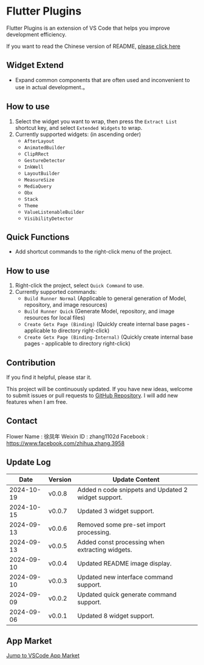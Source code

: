 # Flutter Plugins

Flutter Plugins is an extension of VS Code that helps you improve development efficiency.

If you want to read the Chinese version of README, [please click here](https://github.com/ke112/vscode_plugins/blob/main/README_EN.md)

## Widget Extend

- Expand common components that are often used and inconvenient to use in actual development.。

## How to use

1. Select the widget you want to wrap, then press the `Extract List` shortcut key, and select `Extended Widgets` to wrap.
2. Currently supported widgets: (in ascending order)
    - `AfterLayout`
    - `AnimatedBuilder`
    - `ClipRRect`
    - `GestureDetector`
    - `InkWell`
    - `LayoutBuilder`
    - `MeasureSize`
    - `MediaQuery`
    - `Obx`
    - `Stack`
    - `Theme`
    - `ValueListenableBuilder`
    - `VisibilityDetector`

## Quick Functions

- Add shortcut commands to the right-click menu of the project.

## How to use

1. Right-click the project, select `Quick Command` to use.
2. Currently supported commands:
    - `Build Runner Normal` (Applicable to general generation of Model, repository, and image resources) 
    - `Build Runner Quick` (Generate Model, repository, and image resources for local files)
    - `Create Getx Page (Binding)` (Quickly create internal base pages - applicable to directory right-click)
    - `Create Getx Page (Binding-Internal)` (Quickly create internal base pages - applicable to directory right-click)

## Contribution

If you find it helpful, please star it.

This project will be continuously updated. If you have new ideas, welcome to submit issues or pull requests to [GitHub Repository](https://github.com/ke112/vscode_plugins). I will add new features when I am free.


## Contact
Flower Name : 徐凤年
Weixin ID : zhang1102d
Facebook : https://www.facebook.com/zhihua.zhang.3958

## Update Log

| Date       | Version | Update Content                                      |
| ---------- | ------- | --------------------------------------------------- |
| 2024-10-19 | v0.0.8  | Added n code snippets and Updated 2 widget support. |
| 2024-10-15 | v0.0.7  | Updated 3 widget support.                           |
| 2024-09-13 | v0.0.6  | Removed some pre-set import processing.             |
| 2024-09-13 | v0.0.5  | Added const processing when extracting widgets.     |
| 2024-09-10 | v0.0.4  | Updated README image display.                       |
| 2024-09-10 | v0.0.3  | Updated new interface command support.              |
| 2024-09-09 | v0.0.2  | Updated quick generate command support.             |
| 2024-09-06 | v0.0.1  | Updated 8 widget support.                           |


## App Market
[Jump to VSCode App Market](https://marketplace.visualstudio.com/items?itemName=zhangzhihua.flutter-plugins-zhangzhihua)